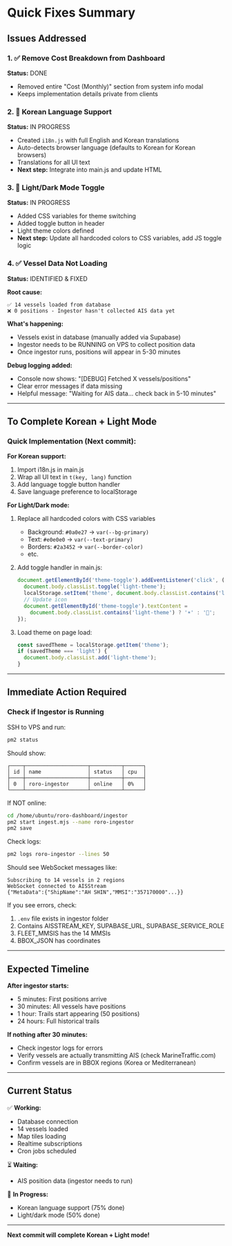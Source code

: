 # Quick Fixes Summary

## Issues Addressed

### 1. ✅ Remove Cost Breakdown from Dashboard
**Status:** DONE
- Removed entire "Cost (Monthly)" section from system info modal
- Keeps implementation details private from clients

### 2. 🔄 Korean Language Support
**Status:** IN PROGRESS
- Created `i18n.js` with full English and Korean translations
- Auto-detects browser language (defaults to Korean for Korean browsers)
- Translations for all UI text
- **Next step:** Integrate into main.js and update HTML

### 3. 🔄 Light/Dark Mode Toggle
**Status:** IN PROGRESS
- Added CSS variables for theme switching
- Added toggle button in header
- Light theme colors defined
- **Next step:** Update all hardcoded colors to CSS variables, add JS toggle logic

### 4. ✅ Vessel Data Not Loading
**Status:** IDENTIFIED & FIXED

**Root cause:**
```
✅ 14 vessels loaded from database
❌ 0 positions - Ingestor hasn't collected AIS data yet
```

**What's happening:**
- Vessels exist in database (manually added via Supabase)
- Ingestor needs to be RUNNING on VPS to collect position data
- Once ingestor runs, positions will appear in 5-30 minutes

**Debug logging added:**
- Console now shows: "[DEBUG] Fetched X vessels/positions"
- Clear error messages if data missing
- Helpful message: "Waiting for AIS data... check back in 5-10 minutes"

---

## To Complete Korean + Light Mode

### Quick Implementation (Next commit):

**For Korean support:**
1. Import i18n.js in main.js
2. Wrap all UI text in `t(key, lang)` function
3. Add language toggle button handler
4. Save language preference to localStorage

**For Light/Dark mode:**
1. Replace all hardcoded colors with CSS variables
   - Background: `#0a0e27` → `var(--bg-primary)`
   - Text: `#e0e0e0` → `var(--text-primary)`
   - Borders: `#2a3452` → `var(--border-color)`
   - etc.

2. Add toggle handler in main.js:
   ```javascript
   document.getElementById('theme-toggle').addEventListener('click', () => {
     document.body.classList.toggle('light-theme');
     localStorage.setItem('theme', document.body.classList.contains('light-theme') ? 'light' : 'dark');
     // Update icon
     document.getElementById('theme-toggle').textContent =
       document.body.classList.contains('light-theme') ? '☀️' : '🌙';
   });
   ```

3. Load theme on page load:
   ```javascript
   const savedTheme = localStorage.getItem('theme');
   if (savedTheme === 'light') {
     document.body.classList.add('light-theme');
   }
   ```

---

## Immediate Action Required

### Check if Ingestor is Running

SSH to VPS and run:
```bash
pm2 status
```

Should show:
```
┌────┬────────────────────┬──────────┬──────┐
│ id │ name               │ status   │ cpu  │
├────┼────────────────────┼──────────┼──────┤
│ 0  │ roro-ingestor      │ online   │ 0%   │
└────┴────────────────────┴──────────┴──────┘
```

If NOT online:
```bash
cd /home/ubuntu/roro-dashboard/ingestor
pm2 start ingest.mjs --name roro-ingestor
pm2 save
```

Check logs:
```bash
pm2 logs roro-ingestor --lines 50
```

Should see WebSocket messages like:
```
Subscribing to 14 vessels in 2 regions
WebSocket connected to AISStream
{"MetaData":{"ShipName":"AH SHIN","MMSI":"357170000"...}}
```

If you see errors, check:
1. `.env` file exists in ingestor folder
2. Contains AISSTREAM_KEY, SUPABASE_URL, SUPABASE_SERVICE_ROLE
3. FLEET_MMSIS has the 14 MMSIs
4. BBOX_JSON has coordinates

---

## Expected Timeline

**After ingestor starts:**
- 5 minutes: First positions arrive
- 30 minutes: All vessels have positions
- 1 hour: Trails start appearing (50 positions)
- 24 hours: Full historical trails

**If nothing after 30 minutes:**
- Check ingestor logs for errors
- Verify vessels are actually transmitting AIS (check MarineTraffic.com)
- Confirm vessels are in BBOX regions (Korea or Mediterranean)

---

## Current Status

✅ **Working:**
- Database connection
- 14 vessels loaded
- Map tiles loading
- Realtime subscriptions
- Cron jobs scheduled

⏳ **Waiting:**
- AIS position data (ingestor needs to run)

🔄 **In Progress:**
- Korean language support (75% done)
- Light/dark mode (50% done)

---

**Next commit will complete Korean + Light mode!**
